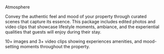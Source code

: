 Atmosphere

Convey the authentic feel and mood of your property through curated scenes that capture its essence. This package includes edited photos and video clips that showcase lifestyle moments, ambiance, and the experiential qualities that guests will enjoy during their stay.

10+ images and 3+ video clips showing experiences amenities, and mood-setting moments throughout the property. 

